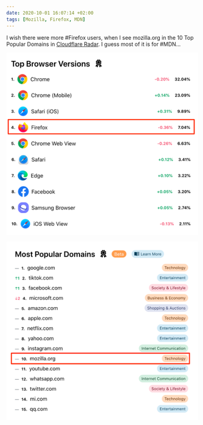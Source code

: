 ```yaml
---
date: 2020-10-01 16:07:14 +02:00
tags: [Mozilla, Firefox, MDN]
---
```


I wish there were more #Firefox users, when I see mozilla.org in the 10 Top Popular Domains in [Cloudflare Radar](https://radar.cloudflare.com/). I guess most of it is for #MDN…

![Top Browser Versions in Cloudflare Radar](cloudflare-radar-top-browser-versions.png)

![Top Popular Domains](cloudflare-radar-most-popular-domains.png)